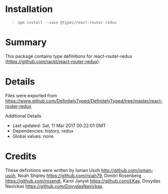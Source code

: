 # Installation
> `npm install --save @types/react-router-redux`

# Summary
This package contains type definitions for react-router-redux (https://github.com/rackt/react-router-redux).

# Details
Files were exported from https://www.github.com/DefinitelyTyped/DefinitelyTyped/tree/master/react-router-redux

Additional Details
 * Last updated: Sat, 11 Mar 2017 00:22:01 GMT
 * Dependencies: history, redux
 * Global values: none

# Credits
These definitions were written by Isman Usoh <http://github.com/isman-usoh>, Noah Shipley <https://github.com/noah79>, Dimitri Rosenberg <https://github.com/rosendi>, Karol Janyst <https://github.com/LKay>, Dovydas Navickas <https://github.com/DovydasNavickas>.
